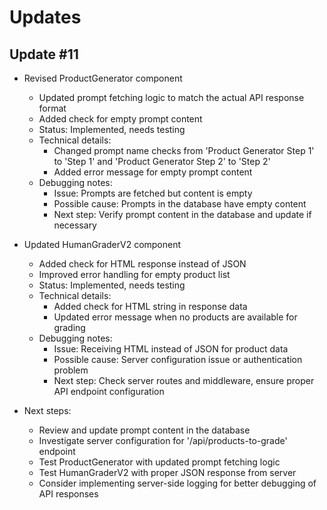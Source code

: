 # Updates

## Update #11
- Revised ProductGenerator component
  - Updated prompt fetching logic to match the actual API response format
  - Added check for empty prompt content
  - Status: Implemented, needs testing
  - Technical details:
    - Changed prompt name checks from 'Product Generator Step 1' to 'Step 1' and 'Product Generator Step 2' to 'Step 2'
    - Added error message for empty prompt content
  - Debugging notes:
    - Issue: Prompts are fetched but content is empty
    - Possible cause: Prompts in the database have empty content
    - Next step: Verify prompt content in the database and update if necessary

- Updated HumanGraderV2 component
  - Added check for HTML response instead of JSON
  - Improved error handling for empty product list
  - Status: Implemented, needs testing
  - Technical details:
    - Added check for HTML string in response data
    - Updated error message when no products are available for grading
  - Debugging notes:
    - Issue: Receiving HTML instead of JSON for product data
    - Possible cause: Server configuration issue or authentication problem
    - Next step: Check server routes and middleware, ensure proper API endpoint configuration

- Next steps:
  - Review and update prompt content in the database
  - Investigate server configuration for '/api/products-to-grade' endpoint
  - Test ProductGenerator with updated prompt fetching logic
  - Test HumanGraderV2 with proper JSON response from server
  - Consider implementing server-side logging for better debugging of API responses